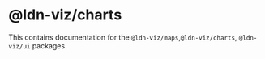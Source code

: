 # @ldn-viz/charts

This contains documentation for the `@ldn-viz/maps`,`@ldn-viz/charts`, `@ldn-viz/ui` packages.
